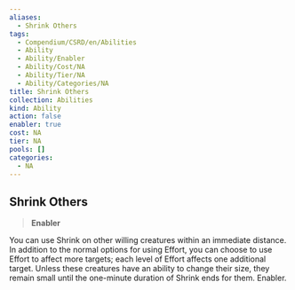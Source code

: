 ```yaml
---
aliases:
  - Shrink Others
tags:
  - Compendium/CSRD/en/Abilities
  - Ability
  - Ability/Enabler
  - Ability/Cost/NA
  - Ability/Tier/NA
  - Ability/Categories/NA
title: Shrink Others
collection: Abilities
kind: Ability
action: false
enabler: true
cost: NA
tier: NA
pools: []
categories:
  - NA
---
```

## Shrink Others    
>**Enabler**  
    
You can use Shrink on other willing creatures within an immediate distance. In addition to the normal options for using Effort, you can choose to use Effort to affect more targets; each level of Effort affects one additional target. Unless these creatures have an ability to change their size, they remain small until the one-minute duration of Shrink ends for them. Enabler.